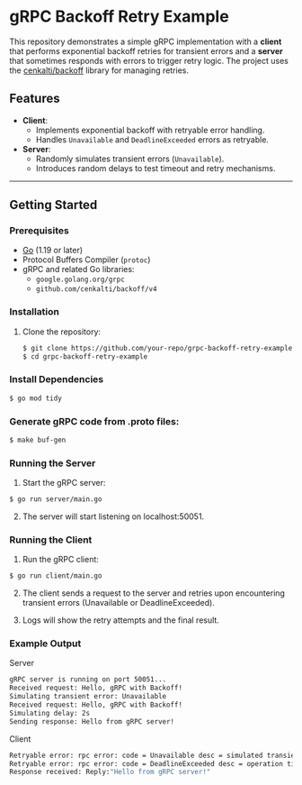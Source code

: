 # gRPC Backoff Retry Example

This repository demonstrates a simple gRPC implementation with a **client** that performs exponential backoff retries for transient errors and a **server** that sometimes responds with errors to trigger retry logic. The project uses the [cenkalti/backoff](https://github.com/cenkalti/backoff) library for managing retries.

## Features

- **Client**:
  - Implements exponential backoff with retryable error handling.
  - Handles `Unavailable` and `DeadlineExceeded` errors as retryable.
- **Server**:
  - Randomly simulates transient errors (`Unavailable`).
  - Introduces random delays to test timeout and retry mechanisms.

---

## Getting Started

### Prerequisites

- [Go](https://go.dev/) (1.19 or later)
- Protocol Buffers Compiler (`protoc`)
- gRPC and related Go libraries:
  - `google.golang.org/grpc`
  - `github.com/cenkalti/backoff/v4`

### Installation

1. Clone the repository:
   ```bash
   $ git clone https://github.com/your-repo/grpc-backoff-retry-example.git
   $ cd grpc-backoff-retry-example
   ```

### Install Dependencies
```sh
$ go mod tidy
```

### Generate gRPC code from .proto files:
```sh
$ make buf-gen
```

### Running the Server
1. Start the gRPC server:
```sh
$ go run server/main.go
```

2. The server will start listening on localhost:50051.

### Running the Client
1. Run the gRPC client:

```sh
$ go run client/main.go
```

2. The client sends a request to the server and retries upon encountering transient errors (Unavailable or DeadlineExceeded).

3. Logs will show the retry attempts and the final result.

### Example Output

Server
```sh
gRPC server is running on port 50051...
Received request: Hello, gRPC with Backoff!
Simulating transient error: Unavailable
Received request: Hello, gRPC with Backoff!
Simulating delay: 2s
Sending response: Hello from gRPC server!
```

Client
```sh
Retryable error: rpc error: code = Unavailable desc = simulated transient error. Retrying...
Retryable error: rpc error: code = DeadlineExceeded desc = operation timed out. Retrying...
Response received: Reply:"Hello from gRPC server!"
```



